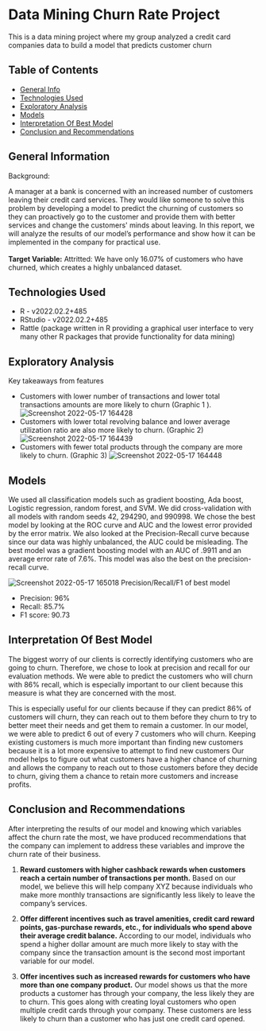 # Data Mining Churn Rate Project
This is a data mining project where my group analyzed a credit card companies data to build a model that predicts customer churn
## Table of Contents
* [General Info](#general-information)
* [Technologies Used](#technologies-used)
* [Exploratory Analysis](#Exploratory-Analysis)
* [Models](#Models)
* [Interpretation Of Best Model](#Interpretation-Of-Best-Model)
* [Conclusion and Recommendations ](#Conclusion-and-Recommendations )


## General Information
Background:  

A manager at a bank is concerned with an increased number of customers leaving their credit card services. They would like someone to solve this problem by developing a model to predict the churning of customers so they can proactively go to the customer and provide them with better services and change the customers' minds about leaving. In this report, we will analyze the results of our model’s performance and show how it can be implemented in the company for practical use. 
<br/> <br/>
**Target Variable:** Attritted: We have only 16.07% of customers who have churned, which creates a highly unbalanced dataset. 
## Technologies Used
- R - v2022.02.2+485
- RStudio - v2022.02.2+485
- Rattle (package written in R providing a graphical user interface to very many other R packages that provide functionality for data mining)

## Exploratory Analysis
Key takeaways from features 

- Customers with lower number of transactions and lower total transactions amounts are more likely to churn (Graphic 1 ).  
  ![Screenshot 2022-05-17 164428](https://user-images.githubusercontent.com/90923213/168915337-b4d54a74-a5a6-4754-b9f7-bbc134faf60b.png)
- Customers with lower total revolving balance and lower average utilization ratio are also more likely to churn. (Graphic 2) 
   ![Screenshot 2022-05-17 164439](https://user-images.githubusercontent.com/90923213/168915335-c669b349-5d41-48b1-b1ed-a856c931c7f1.png)
- Customers with fewer total products through the company are more likely to churn. (Graphic 3) 
   ![Screenshot 2022-05-17 164448](https://user-images.githubusercontent.com/90923213/168915334-c016757d-b87d-42b8-a485-433d2dd7daab.png)

## Models
We used all classification models such as gradient boosting, Ada boost, Logistic regression, random forest, and SVM. We did cross-validation with all models with random seeds 42, 294290, and 990998. We chose the best model by looking at the ROC curve and AUC and the lowest error provided by the error matrix. We also looked at the Precision-Recall curve because since our data was highly unbalanced, the AUC could be misleading. The best model was a gradient boosting model with an AUC of .9911 and an average error rate of 7.6%.  This model was also the best on the precision-recall curve.  

![Screenshot 2022-05-17 165018](https://user-images.githubusercontent.com/90923213/168915960-714cf766-75dc-44fc-b68c-94824ea2f91c.png)
Precision/Recall/F1 of best model
- Precision: 96% 
- Recall: 85.7% 
- F1 score: 90.73 

## Interpretation Of Best Model
The biggest worry of our clients is correctly identifying customers who are going to churn. Therefore, we chose to look at precision and recall for our evaluation methods. We were able to predict the customers who will churn with 86% recall, which is especially important to our client because this measure is what they are concerned with the most.  

This is especially useful for our clients because if they can predict 86% of customers will churn, they can reach out to them before they churn to try to better meet their needs and get them to remain a customer. In our model, we were able to predict 6 out of every 7 customers who will churn. Keeping existing customers is much more important than finding new customers because it is a lot more expensive to attempt to find new customers Our model helps to figure out what customers have a higher chance of churning and allows the company to reach out to those customers before they decide to churn, giving them a chance to retain more customers and increase profits. 

## Conclusion and Recommendations 
After interpreting the results of our model and knowing which variables affect the churn rate the most, we have produced recommendations that the company can implement to address these variables and improve the churn rate of their business.  

1. **Reward customers with higher cashback rewards when customers reach a certain number of transactions per month.** Based on our model, we believe this will help company XYZ because individuals who make more monthly transactions are significantly less likely to leave the company’s services.  

2. **Offer different incentives such as travel amenities, credit card reward points, gas-purchase rewards, etc., for individuals who spend above their average credit balance.** According to our model, individuals who spend a higher dollar amount are much more likely to stay with the company since the transaction amount is the second most important variable for our model. 

3. **Offer incentives such as increased rewards for customers who have more than one company product.** Our model shows us that the more products a customer has through your company, the less likely they are to churn. This goes along with creating loyal customers who open multiple credit cards through your company. These customers are less likely to churn than a customer who has just one credit card opened.  

